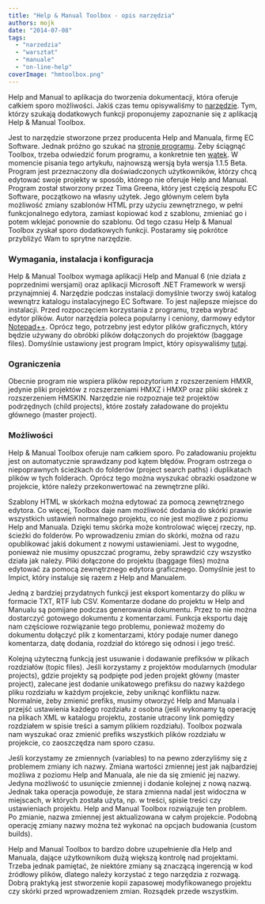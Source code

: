 ```yaml
---
title: "Help & Manual Toolbox - opis narzędzia"
authors: mojk
date: "2014-07-08"
tags:
  - "narzedzia"
  - "warsztat"
  - "manuale"
  - "on-line-help"
coverImage: "hmtoolbox.png"
---
```


Help and Manual to aplikacja do tworzenia dokumentacji, która oferuje całkiem
sporo możliwości. Jakiś czas temu opisywaliśmy to
[narzędzie](http://techwriter.pl/help-and-manual-opis-narzedzia/). Tym, którzy
szukają dodatkowych funkcji proponujemy zapoznanie się z aplikacją Help & Manual
Toolbox.

<!--truncate-->

Jest to narzędzie stworzone przez producenta Help and Manuala, firmę EC
Software. Jednak próżno go szukać na
[stronie programu](http://www.helpandmanual.com). Żeby ściągnąć Toolbox, trzeba
odwiedzić forum programu, a konkretnie ten
[wątek](http://helpman.it-authoring.com/viewtopic.php?f=4&t=12586). W momencie
pisania tego artykułu, najnowszą wersją była wersja 1.1.5 Beta. Program jest
przeznaczony dla doświadczonych użytkowników, którzy chcą edytować swoje
projekty w sposób, którego nie oferuje Help and Manual. Program został stworzony
przez Tima Greena, który jest częścią zespołu EC Software, początkowo na własny
użytek. Jego głównym celem była możliwość zmiany szablonów HTML przy użyciu
zewnętrznego, w pełni funkcjonalnego edytora, zamiast kopiować kod z szablonu,
zmieniać go i potem wklejać ponownie do szablonu. Od tego czasu Help & Manual
Toolbox zyskał sporo dodatkowych funkcji. Postaramy się pokrótce przybliżyć Wam
to sprytne narzędzie.

### Wymagania, instalacja i konfiguracja

Help & Manual Toolbox wymaga aplikacji Help and Manual 6 (nie działa z
poprzednimi wersjami) oraz aplikacji Microsoft .NET Framework w wersji
przynajmniej 4. Narzędzie podczas instalacji domyślnie tworzy swój katalog
wewnątrz katalogu instalacyjnego EC Software. To jest najlepsze miejsce do
instalacji. Przed rozpoczęciem korzystania z programu, trzeba wybrać edytor
plików. Autor narzędzia poleca popularny i ceniony, darmowy edytor
[Notepad++](http://notepad-plus-plus.org/). Oprócz tego, potrzebny jest edytor
plików graficznych, który będzie używany do obróbki plików dołączonych do
projektów (baggage files). Domyślnie ustawiony jest program Impict, który
opisywaliśmy [tutaj](http://techwriter.pl/zrzucanie-ekranu-opis-narzedzi/).

### Ograniczenia

Obecnie program nie wspiera plików repozytorium z rozszerzeniem HMXR, jedynie
pliki projektów z rozszerzeniami HMXZ i HMXP oraz pliki skórek z rozszerzeniem
HMSKIN. Narzędzie nie rozpoznaje też projektów podrzędnych (child projects),
które zostały załadowane do projektu głównego (master project).

### Możliwości

Help & Manual Toolbox oferuje nam całkiem sporo. Po załadowaniu projektu jest on
automatycznie sprawdzany pod kątem błędów. Program ostrzega o niepoprawnych
ścieżkach do folderów (project search paths) i duplikatach plików w tych
folderach. Oprócz tego można wyszukać obrazki osadzone w projekcie, które należy
przekonwertować na zewnętrzne pliki.

Szablony HTML w skórkach można edytować za pomocą zewnętrznego edytora. Co
więcej, Toolbox daje nam możliwość dodania do skórki prawie wszystkich ustawień
normalnego projektu, co nie jest możliwe z poziomu Help and Manuala. Dzięki temu
skórka może kontrolować więcej rzeczy, np. ścieżki do folderów. Po wprowadzeniu
zmian do skórki, można od razu opublikować jakiś dokument z nowymi ustawieniami.
Jest to wygodne, ponieważ nie musimy opuszczać programu, żeby sprawdzić czy
wszystko działa jak należy. Pliki dołączone do projektu (baggage files) można
edytować za pomocą zewnętrznego edytora graficznego. Domyślnie jest to Impict,
który instaluje się razem z Help and Manualem.

Jedną z bardziej przydatnych funkcji jest eksport komentarzy do pliku w formacie
TXT, RTF lub CSV. Komentarze dodane do projektu w Help and Manualu są pomijane
podczas generowania dokumentu. Przez to nie można dostarczyć gotowego dokumentu
z komentarzami. Funkcja eksportu daję nam częściowe rozwiązanie tego problemu,
ponieważ możemy do dokumentu dołączyć plik z komentarzami, który podaje numer
danego komentarza, datę dodania, rozdział do którego się odnosi i jego treść.

Kolejną użyteczną funkcją jest usuwanie i dodawanie prefiksów w plikach
rozdziałów (topic files). Jeśli korzystamy z projektów modularnych (modular
projects), gdzie projekty są podpięte pod jeden projekt główny (master project),
zalecane jest dodanie unikatowego prefiksu do nazwy każdego pliku rozdziału w
każdym projekcie, żeby uniknąć konfliktu nazw. Normalnie, żeby zmienić prefiks,
musimy otworzyć Help and Manuala i przejść ustawienia każdego rozdziału z osobna
(jeśli wykonamy tą operację na plikach XML w katalogu projektu, zostanie
utracony link pomiędzy rozdziałem w spisie treści a samym plikiem rozdziału).
Toolbox pozwala nam wyszukać oraz zmienić prefiks wszystkich plików rozdziału w
projekcie, co zaoszczędza nam sporo czasu.

Jeśli korzystamy ze zmiennych (variables) to na pewno zderzyliśmy się z
problemem zmiany ich nazwy. Zmiana wartości zmiennej jest jak najbardziej
możliwa z poziomu Help and Manuala, ale nie da się zmienić jej nazwy. Jedyna
możliwość to usunięcie zmiennej i dodanie kolejnej z nową nazwą. Jednak taka
operacja powoduje, że stara zmienna nadal jest widoczna w miejscach, w których
została użyta, np. w treści, spisie treści czy ustawieniach projektu. Help and
Manual Toolbox rozwiązuje ten problem. Po zmianie, nazwa zmiennej jest
aktualizowana w całym projekcie. Podobną operację zmiany nazwy można też wykonać
na opcjach budowania (custom builds).

Help and Manual Toolbox to bardzo dobre uzupełnienie dla Help and Manuala,
dające użytkownikom dużą większą kontrolę nad projektami. Trzeba jednak
pamiętać, że niektóre zmiany są znaczącą ingerencją w kod źródłowy plików,
dlatego należy korzystać z tego narzędzia z rozwagą. Dobrą praktyką jest
stworzenie kopii zapasowej modyfikowanego projektu czy skórki przed
wprowadzeniem zmian. Rozsądek przede wszystkim.
